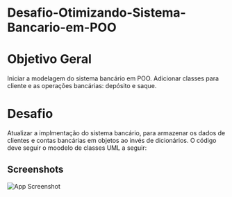 # Desafio-Otimizando-Sistema-Bancario-em-POO

# Objetivo Geral

Iniciar a modelagem do sistema bancário em POO. Adicionar classes para cliente e as operações bancárias: depósito e saque.

# Desafio

Atualizar a implmentação do sistema bancário, para armazenar os dados de clientes e contas bancárias em objetos ao invés de dicionários. O código deve seguir o moodelo de classes UML a seguir:

## Screenshots

![App Screenshot](https://academiapme-my.sharepoint.com/:i:/r/personal/renato_dio_me/Documents/Digital%20Innovation%20One/slides%20aulas%20diversas/Trilhas/Python%20Developer/Trilha%20Python%20-%20desafio.png?csf=1&web=1&e=fkTrjg)
